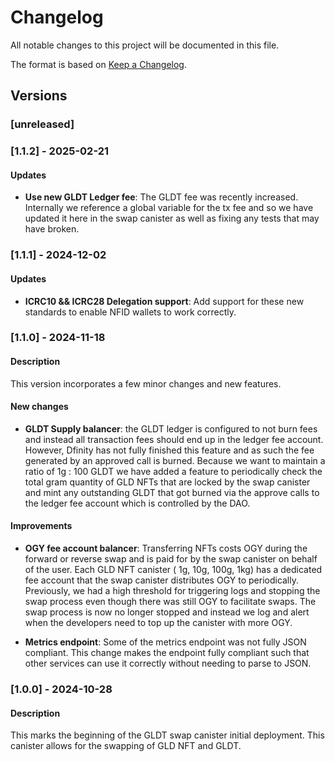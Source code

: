 # Changelog

All notable changes to this project will be documented in this file.

The format is based on [Keep a Changelog](https://keepachangelog.com/en/1.0.0/).

## Versions

### [unreleased]

### [1.1.2] - 2025-02-21

#### Updates

- **Use new GLDT Ledger fee**: The GLDT fee was recently increased. Internally we reference a global variable for the tx fee and so we have updated it here in the swap canister as well as fixing any tests that may have broken.

### [1.1.1] - 2024-12-02

#### Updates

- **ICRC10 && ICRC28 Delegation support**: Add support for these new standards to enable NFID wallets to work correctly.

### [1.1.0] - 2024-11-18

#### Description
This version incorporates a few minor changes and new features.

#### New changes

- **GLDT Supply balancer**: the GLDT ledger is configured to not burn fees and instead all transaction fees should end up in the ledger fee account. However, Dfinity has not fully finished this feature and as such the fee generated by an approved call is burned. Because we want to maintain a ratio of 1g : 100 GLDT we have added a feature to periodically check the total gram quantity of GLD NFTs that are locked by the swap canister and mint any outstanding GLDT that got burned via the approve calls to the ledger fee account which is controlled by the DAO.

#### Improvements 

- **OGY fee account balancer**: Transferring NFTs costs OGY during the forward or reverse swap and is paid for by the swap canister on behalf of the user. Each GLD NFT canister ( 1g, 10g, 100g, 1kg) has a dedicated fee account that the swap canister distributes OGY to periodically. Previously, we had a high threshold for triggering logs and stopping the swap process even though there was still OGY to facilitate swaps. The swap process is now no longer stopped and instead we log and alert when the developers need to top up the canister with more OGY.

- **Metrics endpoint**: Some of the metrics endpoint was not fully JSON compliant. This change makes the endpoint fully compliant such that other services can use it correctly without needing to parse to JSON.

### [1.0.0] - 2024-10-28

#### Description
This marks the beginning of the GLDT swap canister initial deployment. This canister allows for the swapping of GLD NFT and GLDT.
